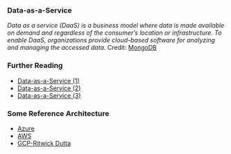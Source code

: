 ### Data-as-a-Service

_Data as a service (DaaS) is a business model where data is made available on demand and regardless of the consumer’s location or infrastructure. To enable DaaS, organizations provide cloud-based software for analyzing and managing the accessed data._
Credit: [MongoDB](https://www.mongodb.com/initiatives/data-as-a-service#:~:text=Data%20as%20a%20service%20(DaaS)%20is%20a%20business%20model%20where,the%20consumer's%20location%20or%20infrastructure.)

### Further Reading

* [Data-as-a-Service (1)](https://builtin.com/big-data/data-as-a-service-daas)
* [Data-as-a-Service (2)](https://www.techtarget.com/searchdatamanagement/definition/data-as-a-service)
* [Data-as-a-Service (3)](https://www.teradata.com/insights/cloud-data-analytics/data-as-a-service)

### Some Reference Architecture

* [Azure](https://techcommunity.microsoft.com/t5/azure-architecture-blog/designing-and-implementing-modern-data-architecture-on-azure/ba-p/3440322)
* [AWS](https://aws.amazon.com/blogs/architecture/lets-architect-modern-data-architectures/)
* [GCP-Ritwick Dutta](https://www.linkedin.com/pulse/gcp-enterprise-data-solution-architecture-how-integrate-dutta/)
